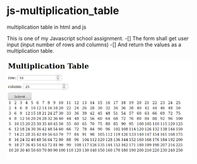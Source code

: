 # js-multiplication_table
multiplication table in html and js

 This is one of my Javascript school assignment. 
   -[] The form shall get user input (input number of rows and columns)
   -[] And return the values as a multiplication table. 



![JS multiplication table](https://github.com/lulineventures/js-multiplication_table/blob/master/Screenshot_2019-11-01%20Javascript.png)
